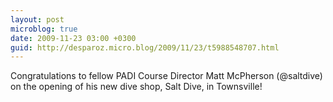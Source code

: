 ```yaml
---
layout: post
microblog: true
date: 2009-11-23 03:00 +0300
guid: http://desparoz.micro.blog/2009/11/23/t5988548707.html
---
```

Congratulations to fellow PADI Course Director Matt McPherson (@saltdive) on the opening of his new dive shop, Salt Dive, in Townsville!
